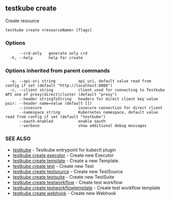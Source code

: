 ## testkube create

Create resource

```
testkube create <resourceName> [flags]
```

### Options

```
      --crd-only   generate only crd
  -h, --help       help for create
```

### Options inherited from parent commands

```
  -a, --api-uri string          api uri, default value read from config if set (default "http://localhost:8088")
  -c, --client string           client used for connecting to Testkube API one of proxy|direct|cluster (default "proxy")
      --header stringToString   headers for direct client key value pair: --header name=value (default [])
      --insecure                insecure connection for direct client
      --namespace string        Kubernetes namespace, default value read from config if set (default "testkube")
      --oauth-enabled           enable oauth
      --verbose                 show additional debug messages
```

### SEE ALSO

* [testkube](testkube.md)	 - Testkube entrypoint for kubectl plugin
* [testkube create executor](testkube_create_executor.md)	 - Create new Executor
* [testkube create template](testkube_create_template.md)	 - Create a new Template.
* [testkube create test](testkube_create_test.md)	 - Create new Test
* [testkube create testsource](testkube_create_testsource.md)	 - Create new TestSource
* [testkube create testsuite](testkube_create_testsuite.md)	 - Create new TestSuite
* [testkube create testworkflow](testkube_create_testworkflow.md)	 - Create test workflow
* [testkube create testworkflowtemplate](testkube_create_testworkflowtemplate.md)	 - Create test workflow template
* [testkube create webhook](testkube_create_webhook.md)	 - Create new Webhook

